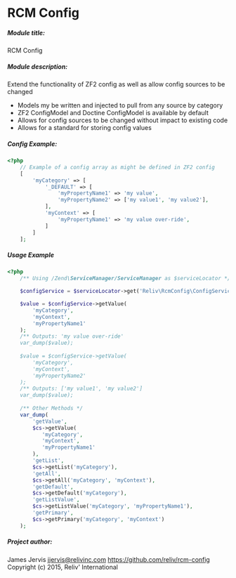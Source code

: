 RCM Config
====================

##### Module title: #####
RCM Config

##### Module description: #####
Extend the functionality of ZF2 config as well as allow config sources to be changed

- Models my be written and injected to pull from any source by category
- ZF2 ConfigModel and Doctine ConfigModel is available by default
- Allows for config sources to be changed without impact to existing code
- Allows for a standard for storing config values

##### Config Example:

```php
<?php
    // Example of a config array as might be defined in ZF2 config
    [
        'myCategory' => [
            '_DEFAULT' => [
                'myPropertyName1' => 'my value',
                'myPropertyName2' => ['my value1', 'my value2'],
            ],
            'myContext' => [
                'myPropertyName1' => 'my value over-ride',
            ]
        ]
    ];
```

##### Usage Example

```php
<?php
    /** Using /Zend\ServiceManager/ServiceManager as $serviceLocator */

    $configService = $serviceLocator->get('Reliv\RcmConfig\ConfigService');

    $value = $configService->getValue(
        'myCategory',
        'myContext',
        'myPropertyName1'
    );
    /** Outputs: 'my value over-ride'
    var_dump($value);
    
    $value = $configService->getValue(
        'myCategory',
        'myContext',
        'myPropertyName2'
    );
    /** Outputs: ['my value1', 'my value2']
    var_dump($value);
    
    /** Other Methods */
    var_dump(
        'getValue',
        $cs->getValue(
           'myCategory',
           'myContext',
           'myPropertyName1'
        ),
        'getList',
        $cs->getList('myCategory'),
        'getAll',
        $cs->getAll('myCategory', 'myContext'),
        'getDefault',
        $cs->getDefault('myCategory'),
        'getListValue',
        $cs->getListValue('myCategory', 'myPropertyName1'),
        'getPrimary',
        $cs->getPrimary('myCategory', 'myContext')
    );
```

##### Project author: #####
James Jervis
jjervis@relivinc.com
https://github.com/reliv/rcm-config
Copyright (c) 2015, Reliv' International


